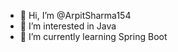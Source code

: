 - 👋 Hi, I’m @ArpitSharma154
- 👀 I’m interested in Java
- 🌱 I’m currently learning Spring Boot

<!---
ArpitSharma154/ArpitSharma154 is a ✨ special ✨ repository because its `README.md` (this file) appears on your GitHub profile.
You can click the Preview link to take a look at your changes.
--->
